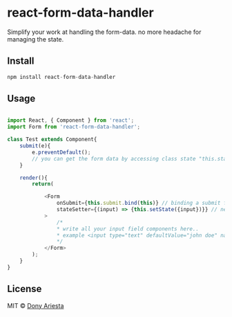# react-form-data-handler
Simplify your work at handling the form-data. no more headache for managing the state.


## Install

```js
npm install react-form-data-handler
```

## Usage

```js

import React, { Component } from 'react';
import Form from 'react-form-data-handler';

class Test extends Component{
    submit(e){
        e.preventDefault();
        // you can get the form data by accessing class state "this.state.input"
    }

    render(){
        return(

            <Form
                onSubmit={this.submit.bind(this)} // binding a submit function
                stateSetter={(input) => {this.setState({input})}} // needed to set your state
            >
                /*
                * write all your input field components here..
                * example <input type="text" defaultValue="john doe" name="fullname" />
                */
            </Form>
        );
    }
}

```


## License

MIT © [Dony Ariesta](http://abdireka.com)
